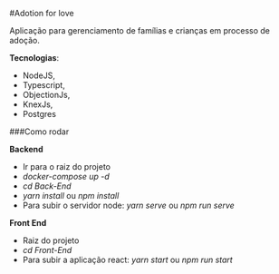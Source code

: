 #Adotion for love

Aplicação para gerenciamento de famílias e crianças em processo de adoção.

**Tecnologias**:
* NodeJS,
* Typescript,
* ObjectionJs,
* KnexJs,
* Postgres

###Como rodar

__Backend__
* Ir para o raiz do projeto
* _docker-compose up -d_
* _cd Back-End_
* _yarn install_ ou _npm install_
* Para subir o servidor node: _yarn serve_ ou _npm run serve_

__Front End__
* Raiz do projeto
* _cd Front-End_
* Para subir a aplicação react: _yarn start_ ou _npm run start_